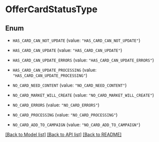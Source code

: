 # OfferCardStatusType

## Enum


* `HAS_CARD_CAN_NOT_UPDATE` (value: `"HAS_CARD_CAN_NOT_UPDATE"`)

* `HAS_CARD_CAN_UPDATE` (value: `"HAS_CARD_CAN_UPDATE"`)

* `HAS_CARD_CAN_UPDATE_ERRORS` (value: `"HAS_CARD_CAN_UPDATE_ERRORS"`)

* `HAS_CARD_CAN_UPDATE_PROCESSING` (value: `"HAS_CARD_CAN_UPDATE_PROCESSING"`)

* `NO_CARD_NEED_CONTENT` (value: `"NO_CARD_NEED_CONTENT"`)

* `NO_CARD_MARKET_WILL_CREATE` (value: `"NO_CARD_MARKET_WILL_CREATE"`)

* `NO_CARD_ERRORS` (value: `"NO_CARD_ERRORS"`)

* `NO_CARD_PROCESSING` (value: `"NO_CARD_PROCESSING"`)

* `NO_CARD_ADD_TO_CAMPAIGN` (value: `"NO_CARD_ADD_TO_CAMPAIGN"`)


[[Back to Model list]](../README.md#documentation-for-models) [[Back to API list]](../README.md#documentation-for-api-endpoints) [[Back to README]](../README.md)


